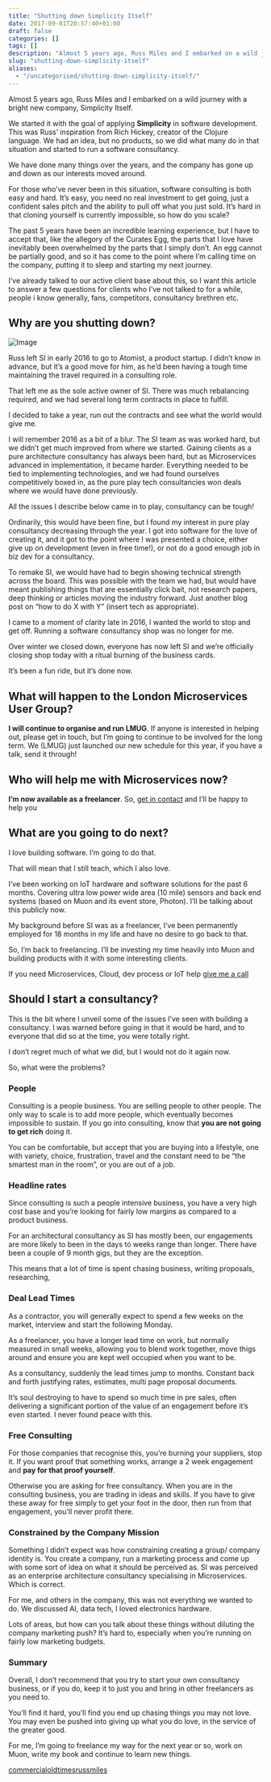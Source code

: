 ```yaml
---
title: "Shutting down Simplicity Itself"
date: 2017-09-01T20:57:40+01:00
draft: false
categories: []
tags: []
description: "Almost 5 years ago, Russ Miles and I embarked on a wild journey with a bright new company, Simplicity Itself."
slug: "shutting-down-simplicity-itself"
aliases:
  - "/uncategorised/shutting-down-simplicity-itself/"
---
```


Almost 5 years ago, Russ Miles and I embarked on a wild journey with a bright new company, Simplicity Itself.

We started it with the goal of applying **Simplicity** in software development. This was Russ’ inspiration from Rich Hickey, creator of the Clojure language. We had an idea, but no products, so we did what many do in that situation and started to run a software consultancy.

We have done many things over the years, and the company has gone up and down as our interests moved around.

For those who’ve never been in this situation, software consulting is both easy and hard. It’s easy, you need no real investment to get going, just a confident sales pitch and the ability to pull off what you just sold. It’s hard in that cloning yourself is currently impossible, so how do you scale?

The past 5 years have been an incredible learning experience, but I have to accept that, like the allegory of the Curates Egg, the parts that I love have inevitably been overwhelmed by the parts that I simply don’t. An egg cannot be partially good, and so it has come to the point where I’m calling time on the company, putting it to sleep and starting my next journey.

I’ve already talked to our active client base about this, so I want this article to answer a few questions for clients who I’ve not talked to for a while, people i know generally, fans, competitors, consultancy brethren etc.

## Why are you shutting down?

![Image](/images/silogo.png)

Russ left SI in early 2016 to go to Atomist, a product startup. I didn’t know in advance, but it’s a good move for him, as he’d been having a tough time maintaining the travel required in a consulting role.

That left me as the sole active owner of SI. There was much rebalancing required, and we had several long term contracts in place to fulfill.

I decided to take a year, run out the contracts and see what the world would give me.

I will remember 2016 as a bit of a blur. The SI team as was worked hard, but we didn’t get much improved from where we started. Gaining clients as a pure architecture consultancy has always been hard, but as Microservices advanced in implementation, it became harder. Everything needed to be tied to implementing technologies, and we had found ourselves competitively boxed in, as the pure play tech consultancies won deals where we would have done previously.

All the issues I describe below came in to play, consultancy can be tough!

Ordinarily, this would have been fine, but I found my interest in pure play consultancy decreasing through the year. I got into software for the love of creating it, and it got to the point where I was presented a choice, either give up on development (even in free time!), or not do a good enough job in biz dev for a consultancy.

To remake SI, we would have had to begin showing technical strength across the board. This was possible with the team we had, but would have meant publishing things that are essentially click bait, not research papers, deep thinking or articles moving the industry forward. Just another blog post on “how to do X with Y” (insert tech as appropriate).

I came to a moment of clarity late in 2016, I wanted the world to stop and get off. Running a software consultancy shop was no longer for me.

Over winter we closed down, everyone has now left SI and we’re officially closing shop today with a ritual burning of the business cards.

It’s been a fun ride, but it’s done now.

## What will happen to the London Microservices User Group?

**I will continue to organise and run LMUG**. If anyone is interested in helping out, please get in touch, but I’m going to continue to be involved for the long term. We (LMUG) just launched our new schedule for this year, if you have a talk, send it through!

## Who will help me with Microservices now?

**I’m now available as a freelancer**. So, [get in contact](http://daviddawson.me/hireme.html) and I’ll be happy to help you

## What are you going to do next?

I love building software. I’m going to do that.

That will mean that I still teach, which I also love.

I’ve been working on IoT hardware and software solutions for the past 6 months. Covering ultra low power wide area (10 mile) sensors and back end systems (based on Muon and its event store, Photon). I’ll be talking about this publicly now.

My background before SI was as a freelancer, I’ve been permanently employed for 18 months in my life and have no desire to go back to that.

So, I’m back to freelancing. I’ll be investing my time heavily into Muon and building products with it with some interesting clients.

If you need Microservices, Cloud, dev process or IoT help [give me a call](http://daviddawson.me/hireme.html)

## Should I start a consultancy?

This is the bit where I unveil some of the issues I’ve seen with building a consultancy. I was warned before going in that it would be hard, and to everyone that did so at the time, you were totally right.

I don’t regret much of what we did, but I would not do it again now.

So, what were the problems?

### People

Consulting is a people business. You are selling people to other people. The only way to scale is to add more people, which eventually becomes impossible to sustain. If you go into consulting, know that **you are not going to get rich** doing it.

You can be comfortable, but accept that you are buying into a lifestyle, one with variety, choice, frustration, travel and the constant need to be “the smartest man in the room”, or you are out of a job.

### Headline rates

Since consulting is such a people intensive business, you have a very high cost base and you’re looking for fairly low margins as compared to a product business.

For an architectural consultancy as SI has mostly been, our engagements are more likely to been in the days to weeks range than longer. There have been a couple of 9 month gigs, but they are the exception.

This means that a lot of time is spent chasing business, writing proposals, researching,

### Deal Lead Times

As a contractor, you will generally expect to spend a few weeks on the market, interview and start the following Monday.

As a freelancer, you have a longer lead time on work, but normally measured in small weeks, allowing you to blend work together, move thigs around and ensure you are kept well occupied when you want to be.

As a consultancy, suddenly the lead times jump to months. Constant back and forth justifying rates, estimates, multi page proposal documents.

It’s soul destroying to have to spend so much time in pre sales, often delivering a significant portion of the value of an engagement before it’s even started. I never found peace with this.

### Free Consulting

For those companies that recognise this, you’re burning your suppliers, stop it. If you want proof that something works, arrange a 2 week engagement and **pay for that proof yourself**.

Otherwise you are asking for free consultancy. When you are in the consulting business, you are trading in ideas and skills. If you have to give these away for free simply to get your foot in the door, then run from that engagement, you’ll never profit there.

### Constrained by the Company Mission

Something I didn’t expect was how constraining creating a group/ company identity is. You create a company, run a marketing process and come up with some sort of idea on what it should be perceived as. SI was perceived as an enterprise architecture consultancy specialising in Microservices. Which is correct.

For me, and others in the company, this was not everything we wanted to do. We discussed AI, data tech, I loved electronics hardware.

Lots of areas, but how can you talk about these things without diluting the company marketing push? It’s hard to, especially when you’re running on fairly low marketing budgets.

### Summary

Overall, I don’t recommend that you try to start your own consultancy business, or if you do, keep it to just you and bring in other freelancers as you need to.

You’ll find it hard, you’ll find you end up chasing things you may not love. You may even be pushed into giving up what you do love, in the service of the greater good.

For me, I’m going to freelance my way for the next year or so, work on Muon, write my book and continue to learn new things.

[commercial](https://daviddawson.me/tag/commercial/)[oldtimes](https://daviddawson.me/tag/oldtimes/)[russmiles](https://daviddawson.me/tag/russmiles/)
